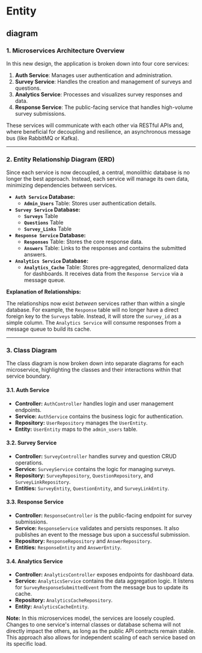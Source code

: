 # Entity

## diagram

### **1. Microservices Architecture Overview**

In this new design, the application is broken down into four core services:

1. **Auth Service**: Manages user authentication and administration.
2. **Survey Service**: Handles the creation and management of surveys and questions.
3. **Analytics Service**: Processes and visualizes survey responses and data.
4. **Response Service**: The public-facing service that handles high-volume survey submissions.

These services will communicate with each other via RESTful APIs and, where beneficial for decoupling and resilience, an asynchronous message bus (like RabbitMQ or Kafka).

---

### **2. Entity Relationship Diagram (ERD)**

Since each service is now decoupled, a central, monolithic database is no longer the best approach. Instead, each service will manage its own data, minimizing dependencies between services.

- **`Auth Service` Database:**
  - **`Admin_Users`** Table: Stores user authentication details.
- **`Survey Service` Database:**
  - **`Surveys`** Table
  - **`Questions`** Table
  - **`Survey_Links`** Table
- **`Response Service` Database:**
  - **`Responses`** Table: Stores the core response data.
  - **`Answers`** Table: Links to the responses and contains the submitted answers.
- **`Analytics Service` Database:**
  - **`Analytics_Cache`** Table: Stores pre-aggregated, denormalized data for dashboards. It receives data from the `Response Service` via a message queue.

**Explanation of Relationships:**

The relationships now exist *between* services rather than within a single database. For example, the `Response` table will no longer have a direct foreign key to the `Surveys` table. Instead, it will store the `survey_id` as a simple column. The `Analytics Service` will consume responses from a message queue to build its cache.

---

### **3. Class Diagram**

The class diagram is now broken down into separate diagrams for each microservice, highlighting the classes and their interactions within that service boundary.

#### **3.1. Auth Service**

- **Controller:** `AuthController` handles login and user management endpoints.
- **Service:** `AuthService` contains the business logic for authentication.
- **Repository:** `UserRepository` manages the `UserEntity`.
- **Entity:** `UserEntity` maps to the `admin_users` table.

#### **3.2. Survey Service**

- **Controller:** `SurveyController` handles survey and question CRUD operations.
- **Service:** `SurveyService` contains the logic for managing surveys.
- **Repository:** `SurveyRepository`, `QuestionRepository`, and `SurveyLinkRepository`.
- **Entities:** `SurveyEntity`, `QuestionEntity`, and `SurveyLinkEntity`.

#### **3.3. Response Service**

- **Controller:** `ResponseController` is the public-facing endpoint for survey submissions.
- **Service:** `ResponseService` validates and persists responses. It also publishes an event to the message bus upon a successful submission.
- **Repository:** `ResponseRepository` and `AnswerRepository`.
- **Entities:** `ResponseEntity` and `AnswerEntity`.

#### **3.4. Analytics Service**

- **Controller:** `AnalyticsController` exposes endpoints for dashboard data.
- **Service:** `AnalyticsService` contains the data aggregation logic. It listens for `SurveyResponseSubmittedEvent` from the message bus to update its cache.
- **Repository:** `AnalyticsCacheRepository`.
- **Entity:** `AnalyticsCacheEntity`.

**Note:** In this microservices model, the services are loosely coupled. Changes to one service's internal classes or database schema will not directly impact the others, as long as the public API contracts remain stable. This approach also allows for independent scaling of each service based on its specific load.
